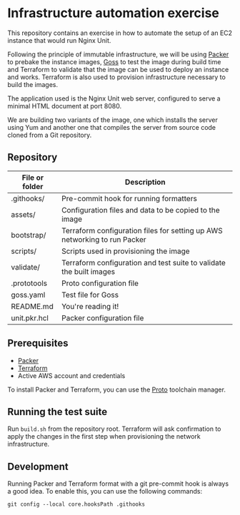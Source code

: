 # Infrastructure automation exercise

This repository contains an exercise in how to automate the setup of an EC2 instance that would run Nginx Unit.

Following the principle of immutable infrastructure, we will be using [Packer](https://www.packer.io/) to prebake
the instance images, [Goss](https://github.com/goss-org/goss) to test the image during build time and Terraform to 
validate that the image can be used to deploy an instance and works. Terraform is also used to provision infrastructure
necessary to build the images.

The application used is the Nginx Unit web server, configured to serve a minimal HTML document at port 8080.

We are building two variants of the image, one which installs the server using Yum and another one that compiles
the server from source code cloned from a Git repository.

## Repository

| File or folder | Description                                                               |
|----------------|---------------------------------------------------------------------------|
| .githooks/     | Pre-commit hook for running formatters                                    |
| assets/        | Configuration files and data to be copied to the image                    |
| bootstrap/     | Terraform configuration files for setting up AWS networking to run Packer |
| scripts/       | Scripts used in provisioning the image                                    |
| validate/      | Terraform configuration and test suite to validate the built images       |
| .prototools    | Proto configuration file                                                  |
| goss.yaml      | Test file for Goss                                                        |
| README.md      | You're reading it!                                                        |
| unit.pkr.hcl   | Packer configuration file                                                 |

## Prerequisites

- [Packer](https://www.packer.io/)
- [Terraform](https://www.terraform.io/)
- Active AWS account and credentials

To install Packer and Terraform, you can use the [Proto](https://moonrepo.dev/proto) toolchain manager.

## Running the test suite

Run `build.sh` from the repository root. Terraform will ask confirmation to apply the changes in the first step when
provisioning the network infrastructure.

## Development

Running Packer and Terraform format with a git pre-commit hook is always a good idea. To enable this, you can use the
following commands:
```shell
git config --local core.hooksPath .githooks
```
